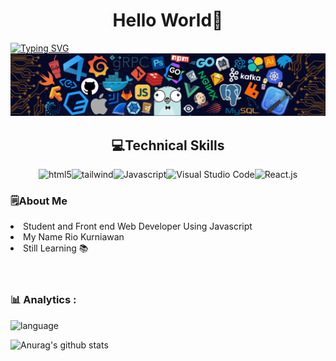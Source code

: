 <h1 align="center">Hello World🙌</h1>

[![Typing SVG](https://readme-typing-svg.herokuapp.com?color=%2336BCF7&center=true&vCenter=true&width=600&lines=Hi+there+👋,+I+am+Rio+Kurniawan;+Welcome+to+My+Profile!;Always+learning+new+things)](https://git.io/typing-svg)
<img src="./src/header_.png"/><div align="center"><h2 display="block"> 💻Technical Skills </h2><img src="https://img.shields.io/badge/HTML5-E34F26?style=for-the-badge&logo=html5&logoColor=white" alt="html5"><img src="https://img.shields.io/badge/Tailwind-white?style=for-the-badge&logo=TailwindCSS&logoColor=blue" alt="tailwind"><img src="https://img.shields.io/badge/Javascript-black?style=for-the-badge&logo=Javascript&logoColor=yellow" alt="Javascript"><img src="https://img.shields.io/badge/Visual Studio Code-blue?style=for-the-badge&logo=visual%20studio%20code&logoColor=white" alt="Visual Studio Code"><img src="https://img.shields.io/badge/React.js-white?style=for-the-badge&logo=React&logoColor=blue" alt="React.js"></div><div><h3>🗒️About Me </h3><li> Student and Front end Web Developer Using Javascript </li><li> My Name Rio Kurniawan </li><li> Still Learning 📚 </li></div><br><br><h3> 📊 Analytics : </h3>
  
<!-- [![Top Langs](https://github-readme-stats.vercel.app/api/top-langs/?username=Riokurniawan-id)](https://github.com/Riokurniawan-id/github-readme-stats) -->

<img alt="language" src="https://github-readme-stats.vercel.app/api/top-langs/?username=Riokurniawan-id&layout=compact" width="375"/>

![Anurag's github stats](https://github-readme-stats.vercel.app/api?username=Riokurniawan-id)

